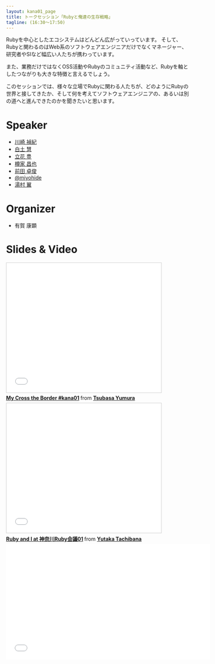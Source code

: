 ```yaml
---
layout: kana01_page
title: トークセッション「Rubyと俺達の生存戦略」
tagline: (16:30〜17:50)
---
```


Rubyを中心としたエコシステムはどんどん広がっていっています。
そして、Rubyと関わるのはWeb系のソフトウェアエンジニアだけでなくマネージャー、研究者やSIなど幅広い人たちが携わっています。

また、業務だけではなくOSS活動やRubyのコミュニティ活動など、Rubyを軸としたつながりも大きな特徴と言えるでしょう。

このセッションでは、様々な立場でRubyに関わる人たちが、どのようにRubyの世界と接してきたか、そして何を考えてソフトウェアエンジニアの、あるいは別の道へと進んできたのかを聞きたいと思います。

# Speaker
- [川崎 禎紀](/kana01/profiles.html#kawasy)
- [白土 慧](/kana01/profiles.html#keis)
- [立花 豊](/kana01/profiles.html#saboyutaka)
- [樽家 昌也](/kana01/profiles.html#taru)
- [前田 卓俊](/kana01/profiles.html#takatoshimaeda)
- [@miyohide](/kana01/profiles.html#miyohide)
- [湯村 翼](/kana01/profiles.html#yumu19)

# Organizer
- 有賀 康顕

# Slides & Video

<iframe src="//www.slideshare.net/slideshow/embed_code/43608643" width="425" height="355" frameborder="0" marginwidth="0" marginheight="0" scrolling="no" style="border:1px solid #CCC; border-width:1px; margin-bottom:5px; max-width: 100%;" allowfullscreen> </iframe> <div style="margin-bottom:5px"> <strong> <a href="//www.slideshare.net/TsubasaYumura/kana01" title="My Cross the Border #kana01" target="_blank">My Cross the Border #kana01</a> </strong> from <strong><a href="//www.slideshare.net/TsubasaYumura" target="_blank">Tsubasa Yumura</a></strong> </div>

<iframe src="//www.slideshare.net/slideshow/embed_code/43973043" width="425" height="355" frameborder="0" marginwidth="0" marginheight="0" scrolling="no" style="border:1px solid #CCC; border-width:1px; margin-bottom:5px; max-width: 100%;" allowfullscreen> </iframe> <div style="margin-bottom:5px"> <strong> <a href="//www.slideshare.net/yutakaparadigmshift/ruby-and-i" title="Ruby and I at 神奈川Ruby会議01" target="_blank">Ruby and I at 神奈川Ruby会議01</a> </strong> from <strong><a href="//www.slideshare.net/yutakaparadigmshift" target="_blank">Yutaka Tachibana</a></strong> </div>

<script async class="speakerdeck-embed" data-id="8baf2770804e0132493e6ee13bfef9ea" data-ratio="1.33159947984395" src="//speakerdeck.com/assets/embed.js"></script>

<iframe width="560" height="315" src="//www.youtube.com/embed/YOwidw_RKd4?list=PLFhrObr2eydttZ1vfU1IrkSJZIhYcJ6TA" frameborder="0" allowfullscreen></iframe>
